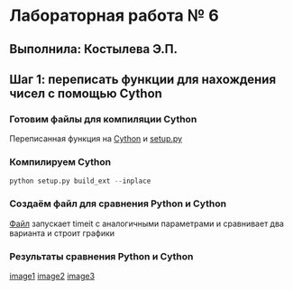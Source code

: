 # Лабораторная работа № 6
## Выполнила: Костылева Э.П.
## Шаг 1: переписать функции для нахождения чисел с помощью Cython
### Готовим файлы для компиляции Cython
Переписанная функция на [Cython](ferma_fact.pyx) и [setup.py](setup.py)
### Компилируем Cython
``` python
python setup.py build_ext --inplace
```
### Создаём файл для сравнения Python и Cython
[Файл](https://github.com/vasiliza2/-6_2-/blob/main/ferma_2.py) запускает timeit с аналогичными параметрами и сравнивает два варианта и строит графики
### Результаты сравнения Python и Cython
[image1](1.jpg)
[image2](2.jpg)
[image3](3.jpg)

